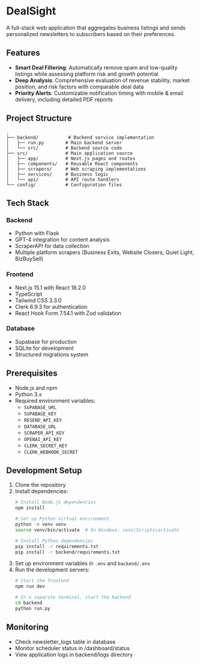 # DealSight

A full-stack web application that aggregates business listings and sends personalized newsletters to subscribers based on their preferences.

## Features

- **Smart Deal Filtering**: Automatically remove spam and low-quality listings while assessing platform risk and growth potential
- **Deep Analysis**: Comprehensive evaluation of revenue stability, market position, and risk factors with comparable deal data
- **Priority Alerts**: Customizable notification timing with mobile & email delivery, including detailed PDF reports

## Project Structure

```
.
├── backend/           # Backend service implementation
│   ├── run.py        # Main backend server
│   └── src/          # Backend source code
├── src/              # Main application source
│   ├── app/          # Next.js pages and routes
│   ├── components/   # Reusable React components
│   ├── scrapers/     # Web scraping implementations
│   ├── services/     # Business logic
│   └── api/          # API route handlers
└── config/           # Configuration files
```

## Tech Stack

### Backend
- Python with Flask
- GPT-4 integration for content analysis
- ScraperAPI for data collection
- Multiple platform scrapers (Business Exits, Website Closers, Quiet Light, BizBuySell)

### Frontend
- Next.js 15.1 with React 18.2.0
- TypeScript
- Tailwind CSS 3.3.0
- Clerk 6.9.3 for authentication
- React Hook Form 7.54.1 with Zod validation

### Database
- Supabase for production
- SQLite for development
- Structured migrations system

## Prerequisites
- Node.js and npm
- Python 3.x
- Required environment variables:
  - `SUPABASE_URL`
  - `SUPABASE_KEY`
  - `RESEND_API_KEY`
  - `DATABASE_URL`
  - `SCRAPER_API_KEY`
  - `OPENAI_API_KEY`
  - `CLERK_SECRET_KEY`
  - `CLERK_WEBHOOK_SECRET`

## Development Setup

1. Clone the repository
2. Install dependencies:
   ```bash
   # Install Node.js dependencies
   npm install
   
   # Set up Python virtual environment
   python -m venv venv
   source venv/bin/activate  # On Windows: venv\Scripts\activate
   
   # Install Python dependencies
   pip install -r requirements.txt
   pip install -r backend/requirements.txt
   ```
3. Set up environment variables in `.env` and `backend/.env`
4. Run the development servers:
   ```bash
   # Start the frontend
   npm run dev
   
   # In a separate terminal, start the backend
   cd backend
   python run.py
   ```

## Monitoring
- Check newsletter_logs table in database
- Monitor scheduler status in /dashboard/status
- View application logs in backend/logs directory